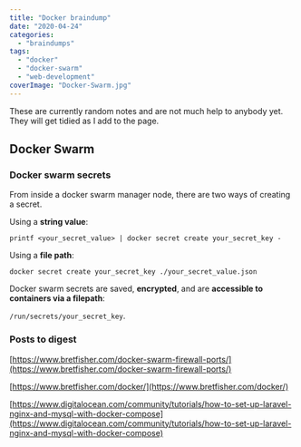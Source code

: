 ```yaml
---
title: "Docker braindump"
date: "2020-04-24"
categories: 
  - "braindumps"
tags: 
  - "docker"
  - "docker-swarm"
  - "web-development"
coverImage: "Docker-Swarm.jpg"
---
```


These are currently random notes and are not much help to anybody yet. They will get tidied as I add to the page.

## Docker Swarm

### Docker swarm secrets

From inside a docker swarm manager node, there are two ways of creating a secret.

Using a **string value**:

`printf <your_secret_value> | docker secret create your_secret_key -`

Using a **file path**:

`docker secret create your_secret_key ./your_secret_value.json`

Docker swarm secrets are saved, **encrypted**, and are **accessible to containers via a filepath**:

`/run/secrets/your_secret_key`.

### Posts to digest

[https://www.bretfisher.com/docker-swarm-firewall-ports/](https://www.bretfisher.com/docker-swarm-firewall-ports/)

[https://www.bretfisher.com/docker/](https://www.bretfisher.com/docker/)

[https://www.digitalocean.com/community/tutorials/how-to-set-up-laravel-nginx-and-mysql-with-docker-compose](https://www.digitalocean.com/community/tutorials/how-to-set-up-laravel-nginx-and-mysql-with-docker-compose)
